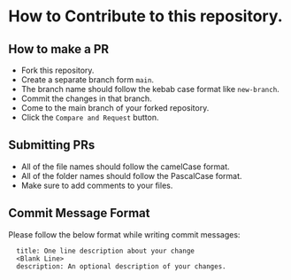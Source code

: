 # How to Contribute to this repository.
## How to make a PR
 - Fork this repository.
 - Create a separate branch form ```main```.
 - The branch name should follow the kebab case format like ```new-branch```.
 - Commit the changes in that branch.
 - Come to the main branch of your forked repository.
 - Click the ```Compare and Request``` button.
## Submitting PRs
 - All of the file names should follow the camelCase format.
 - All of the folder names should follow the PascalCase format.
 - Make sure to add comments to your files.
## Commit Message Format
Please follow the below format while writing commit messages:
```
  title: One line description about your change
  <Blank Line>
  description: An optional description of your changes.
```

